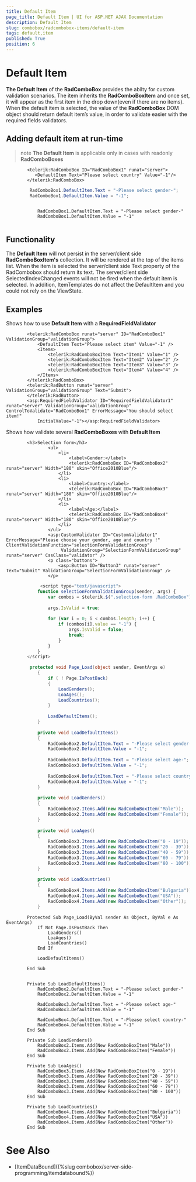 ```yaml
---
title: Default Item
page_title: Default Item | UI for ASP.NET AJAX Documentation
description: Default Item
slug: combobox/radcombobox-items/default-item
tags: default,item
published: True
position: 6
---
```


# Default Item



__The Default Item__ of the __RadComboBox__ provides the abilty for custom validation scenarios. The item inherits the __RadComboBoxItem__ and once set, it will appear as the first item in the drop down(even if there are no items). When the default item is selected, the value of the __RadComboBox__ DOM object should return default item’s value, in order to validate easier with the required fields validators.

## Adding default item at run-time

>note  __The Default Item__ is applicable only in cases with readonly __RadComboBoxes__ 
>


````ASPNET
	 	<telerik:RadComboBox ID="RadComboBox1" runat="server">
	       <DefaultItem Text="Please select country" Value="-1"/>
	    </telerik:RadComboBox>
````





````C#
	     RadComboBox1.DefaultItem.Text = "-Please select gender-";
	     RadComboBox1.DefaultItem.Value = "-1";
````
````VB.NET
	
	        RadComboBox1.DefaultItem.Text = "-Please select gender-"
	        RadComboBox1.DefaultItem.Value = "-1"
	
````


## Functionality

The __Default Item__ will not persist in the server/client side __RadComboBoxItem's__ collection. It will be rendered at the top of the items list. When the item is selected the server/client side Text property of the RadCombobox should return its text. The server/client side SelectedIndexChanged events will not be fired when the default item is selected. In addition, ItemTemplates do not affect the DefaultItem and you could not rely on the ViewState.

## Examples

Shows how to use __Default Item__ with a __RequiredFieldValidator__

````ASPNET
	    <telerik:RadComboBox runat="server" ID="RadComboBox1" ValidationGroup="validationGroup">
	        <DefaultItem Text="Please select item" Value="-1" />
	        <Items>
	            <telerik:RadComboBoxItem Text="Item1" Value="1" />
	            <telerik:RadComboBoxItem Text="Item2" Value="2" />
	            <telerik:RadComboBoxItem Text="Item3" Value="3" />
	            <telerik:RadComboBoxItem Text="Item4" Value="4" />
	        </Items>
	    </telerik:RadComboBox>
	    <telerik:RadButton runat="server" ValidationGroup="validationGroup" Text="Submit">
	    </telerik:RadButton>
	    <asp:RequiredFieldValidator ID="RequiredFieldValidator1" runat="server" ValidationGroup="validationGroup" ControlToValidate="RadComboBox1" ErrorMessage="You should select item!"
	        InitialValue="-1"></asp:RequiredFieldValidator>
````



Shows how validate several __RadComboBoxes__ with __Default Item__

````ASPNET
	    <h3>Selection form</h3>
				<ul>
					<li>
						<label>Gender:</label>
						<telerik:RadComboBox ID="RadComboBox2" runat="server" Width="180" skin="Office2010Blue"/>
					</li>
					<li>
						<label>Country:</label>
						<telerik:RadComboBox ID="RadComboBox3" runat="server" Width="180" skin="Office2010Blue"/>
					</li>
					<li>
						<label>Age:</label>
						<telerik:RadComboBox ID="RadComboBox4" runat="server" Width="180" skin="Office2010Blue"/>
					</li>
				</ul>
	            <asp:CustomValidator ID="CustomValidator1" ErrorMessage="Please choose your gender, age and country !" ClientValidationFunction="selectionFormValidationGroup"
	                 ValidationGroup="SelectionFormValidationGroup" runat="server" CssClass="validator" />
				<p class="buttons">
					<asp:Button ID="Button3" runat="server" Text="Submit" ValidationGroup="SelectionFormValidationGroup" />
				</p>
````



````JavaScript
	         <script type="text/javascript">
	        function selectionFormValidationGroup(sender, args) {
	            var combos = $telerik.$(".selection-form .RadComboBox");
	
	            args.IsValid = true;
	
	            for (var i = 0; i < combos.length; i++) {
	                if (combos[i].value == "-1") {
	                    args.IsValid = false;
	                    break;
	                }
	            }
	        }
	    </script>
````





````C#
	     protected void Page_Load(object sender, EventArgs e)
	        {
	            if ( ! Page.IsPostBack)
	            {
	                LoadGenders();
	                LoaAges();
	                LoadCountries();
	            }
	
	            LoadDefaultItems();
	        }
	
	        private void LoadDefaultItems()
	        {
	            RadComboBox2.DefaultItem.Text = "-Please select gender-";
	            RadComboBox2.DefaultItem.Value = "-1";
	
	            RadComboBox3.DefaultItem.Text = "-Please select age-";
	            RadComboBox3.DefaultItem.Value = "-1";
	
	            RadComboBox4.DefaultItem.Text = "-Please select country-";
	            RadComboBox4.DefaultItem.Value = "-1";
	        }
	
	        private void LoadGenders()
	        {
	            RadComboBox2.Items.Add(new RadComboBoxItem("Male"));
	            RadComboBox2.Items.Add(new RadComboBoxItem("Female"));
	        }
	
	        private void LoaAges()
	        {
	            RadComboBox3.Items.Add(new RadComboBoxItem("0 - 19"));
	            RadComboBox3.Items.Add(new RadComboBoxItem("20 - 39"));
	            RadComboBox3.Items.Add(new RadComboBoxItem("40 - 59"));
	            RadComboBox3.Items.Add(new RadComboBoxItem("60 - 79"));
	            RadComboBox3.Items.Add(new RadComboBoxItem("80 - 100"));
	        }
	
	        private void LoadCountries()
	        {
	            RadComboBox4.Items.Add(new RadComboBoxItem("Bulgaria"));
	            RadComboBox4.Items.Add(new RadComboBoxItem("USA"));
	            RadComboBox4.Items.Add(new RadComboBoxItem("Other"));
	        }
````
````VB.NET
	    Protected Sub Page_Load(ByVal sender As Object, ByVal e As EventArgs)
	        If Not Page.IsPostBack Then
	            LoadGenders()
	            LoaAges()
	            LoadCountries()
	        End If
	
	        LoadDefaultItems()
	
	    End Sub
	
	   
	    Private Sub LoadDefaultItems()
	        RadComboBox2.DefaultItem.Text = "-Please select gender-"
	        RadComboBox2.DefaultItem.Value = "-1"
	
	        RadComboBox3.DefaultItem.Text = "-Please select age-"
	        RadComboBox3.DefaultItem.Value = "-1"
	
	        RadComboBox4.DefaultItem.Text = "-Please select country-"
	        RadComboBox4.DefaultItem.Value = "-1"
	    End Sub
	
	    Private Sub LoadGenders()
	        RadComboBox2.Items.Add(New RadComboBoxItem("Male"))
	        RadComboBox2.Items.Add(New RadComboBoxItem("Female"))
	    End Sub
	
	    Private Sub LoaAges()
	        RadComboBox3.Items.Add(New RadComboBoxItem("0 - 19"))
	        RadComboBox3.Items.Add(New RadComboBoxItem("20 - 39"))
	        RadComboBox3.Items.Add(New RadComboBoxItem("40 - 59"))
	        RadComboBox3.Items.Add(New RadComboBoxItem("60 - 79"))
	        RadComboBox3.Items.Add(New RadComboBoxItem("80 - 100"))
	    End Sub
	
	    Private Sub LoadCountries()
	        RadComboBox4.Items.Add(New RadComboBoxItem("Bulgaria"))
	        RadComboBox4.Items.Add(New RadComboBoxItem("USA"))
	        RadComboBox4.Items.Add(New RadComboBoxItem("Other"))
	    End Sub
````


# See Also

 * [ItemDataBound]({%slug combobox/server-side-programming/itemdatabound%})
